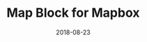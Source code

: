 ---
layout: default
title: Map Block for Mapbox
date: 2018-08-23
label: WordPress plugin
description: This plugin adds a block to the new WordPress editor that allows users to embed a Mapbox map on their site. Uses Mapbox GL JS, and create-guten-block.
permalink: https://wordpress.org/plugins/map-block-for-mapbox/
---